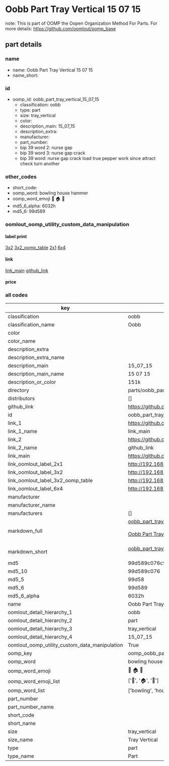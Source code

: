 # Oobb Part Tray Vertical 15 07 15  

note: This is part of OOMP the Oopen Organization Method For Parts. For more details: https://github.com/oomlout/oomp_base

##  part details





### name
* name: Oobb Part Tray Vertical 15 07 15
* name_short: 
### id
* oomp_id: oobb_part_tray_vertical_15_07_15
  * classification: oobb
  * type: part
  * size: tray_vertical
  * color: 
  * description_main: 15_07_15
  * description_extra: 
  * manufacturer: 
  * part_number: 
  * bip 39 word 2: nurse gap
  * bip 39 word 3: nurse gap crack
  * bip 39 word: nurse gap crack load true pepper work since attract check turn another

### other_codes
* short_code: 
* oomp_word: bowling house hammer
* oomp_word_emoji :bowling: :house: :hammer:
* md5_6_alpha: 6032h
* md5_6: 99d589






### oomlout_oomp_utility_custom_data_manipulation
#### label print
[3x2](http://192.168.1.245:1112/?label=oomp%206032h)
[3x2_oomp_table](http://192.168.1.107:1112/?label=oomp%206032h)
[2x1](http://192.168.1.242:1112/?label=oomp%206032h)
[6x4](http://192.168.1.55:1112/?label=oomp%206032h)    

#### link

[link_main](https://github.com/oomlout/oomlout_oomp_current_version_messy/tree/main/parts/oobb_part_tray_vertical_15_07_15) [github_link](https://github.com/oomlout/oomlout_oomp_part_src/tree/main/parts/oobb_part_tray_vertical_15_07_15)                             

#### price







### all codes 
| key | value |  
| --- | --- |  
| classification | oobb |  
| classification_name | Oobb |  
| color |  |  
| color_name |  |  
| description_extra |  |  
| description_extra_name |  |  
| description_main | 15_07_15 |  
| description_main_name | 15 07 15 |  
| description_or_color | 151k |  
| directory | parts/oobb_part_tray_vertical_15_07_15 |  
| distributors | [] |  
| github_link | https://github.com/oomlout/oomlout_oomp_part_src/tree/main/parts/oobb_part_tray_vertical_15_07_15 |  
| id | oobb_part_tray_vertical_15_07_15 |  
| link_1 | https://github.com/oomlout/oomlout_oomp_current_version_messy/tree/main/parts/oobb_part_tray_vertical_15_07_15 |  
| link_1_name | link_main |  
| link_2 | https://github.com/oomlout/oomlout_oomp_part_src/tree/main/parts/oobb_part_tray_vertical_15_07_15 |  
| link_2_name | github_link |  
| link_main | https://github.com/oomlout/oomlout_oomp_current_version_messy/tree/main/parts/oobb_part_tray_vertical_15_07_15 |  
| link_oomlout_label_2x1 | http://192.168.1.242:1112/?label=oomp%206032h |  
| link_oomlout_label_3x2 | http://192.168.1.245:1112/?label=oomp%206032h |  
| link_oomlout_label_3x2_oomp_table | http://192.168.1.107:1112/?label=oomp%206032h |  
| link_oomlout_label_6x4 | http://192.168.1.55:1112/?label=oomp%206032h |  
| manufacturer |  |  
| manufacturer_name |  |  
| manufacturers | [] |  
| markdown_full | [oobb_part_tray_vertical_15_07_15](https://github.com/oomlout/oomlout_oomp_current_version_messy/tree/main/parts/oobb_part_tray_vertical_15_07_15)<br>[](https://github.com/oomlout/oomlout_oomp_current_version_messy/tree/main/parts/oobb_part_tray_vertical_15_07_15)<br>[Oobb Part Tray Vertical 15 07 15](https://github.com/oomlout/oomlout_oomp_current_version_messy/tree/main/parts/oobb_part_tray_vertical_15_07_15)<br><br> |  
| markdown_short | [oobb_part_tray_vertical_15_07_15](https://github.com/oomlout/oomlout_oomp_current_version_messy/tree/main/parts/oobb_part_tray_vertical_15_07_15)<br><br> |  
| md5 | 99d589c076c93fb28bf4a82e6397d4bc |  
| md5_10 | 99d589c076 |  
| md5_5 | 99d58 |  
| md5_6 | 99d589 |  
| md5_6_alpha | 6032h |  
| name | Oobb Part Tray Vertical 15 07 15 |  
| oomlout_detail_hierarchy_1 | oobb |  
| oomlout_detail_hierarchy_2 | part |  
| oomlout_detail_hierarchy_3 | tray_vertical |  
| oomlout_detail_hierarchy_4 | 15_07_15 |  
| oomlout_oomp_utility_custom_data_manipulation | True |  
| oomp_key | oomp_oobb_part_tray_vertical_15_07_15 |  
| oomp_word | bowling house hammer |  
| oomp_word_emoji | :bowling: :house: :hammer: |  
| oomp_word_emoji_list | [':bowling:', ':house:', ':hammer:'] |  
| oomp_word_list | ['bowling', 'house', 'hammer'] |  
| part_number |  |  
| part_number_name |  |  
| short_code |  |  
| short_name |  |  
| size | tray_vertical |  
| size_name | Tray Vertical |  
| type | part |  
| type_name | Part |  
